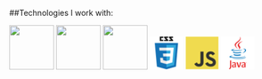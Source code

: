 ##Technologies I work with:

<img src="https://github.com/AnDaczkowska/logo/blob/main/C.png" width="80" height="80"/> <img src="https://github.com/AnDaczkowska/logo/blob/main/cpp2.png" width="80" height="80"/> <img src="https://github.com/AnDaczkowska/logo/blob/main/java.jpg" width="80" height="80"/> <img src="https://github.com/devicons/devicon/blob/master/icons/css3/css3-original-wordmark.svg" width="60" height="60"/> <img src="https://github.com/devicons/devicon/blob/master/icons/javascript/javascript-original.svg" width="60" height="60"/> <img src="https://github.com/devicons/devicon/blob/master/icons/java/java-original-wordmark.svg" width="60" height="60"/>    



